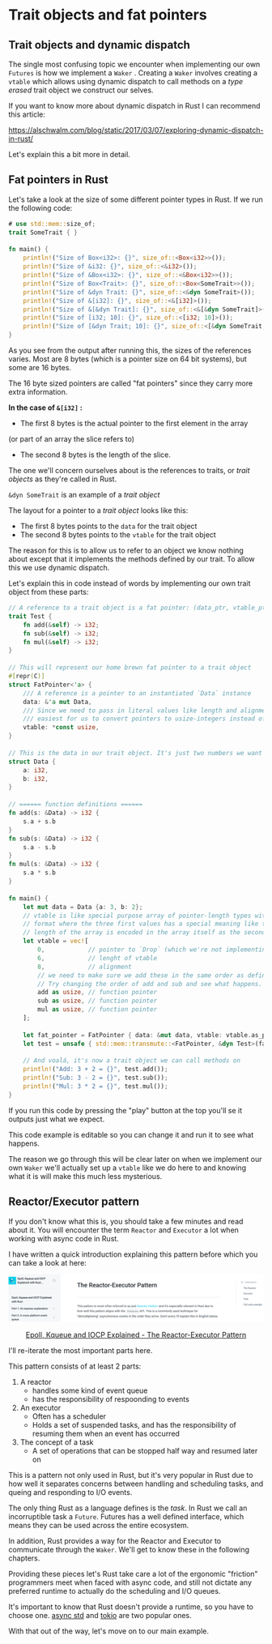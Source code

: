 # Trait objects and fat pointers

## Trait objects and dynamic dispatch

The single most confusing topic we encounter when implementing our own `Futures` 
is how we implement a `Waker` . Creating a `Waker` involves creating a `vtable` 
which allows using dynamic dispatch to call methods on a _type erased_ trait 
object we construct our selves.

If you want to know more about dynamic dispatch in Rust I can recommend this article:

https://alschwalm.com/blog/static/2017/03/07/exploring-dynamic-dispatch-in-rust/

Let's explain this a bit more in detail.

## Fat pointers in Rust

Let's take a look at the size of some different pointer types in Rust. If we
run the following code:

``` rust
# use std::mem::size_of;
trait SomeTrait { }

fn main() {
    println!("Size of Box<i32>: {}", size_of::<Box<i32>>());
    println!("Size of &i32: {}", size_of::<&i32>());
    println!("Size of &Box<i32>: {}", size_of::<&Box<i32>>());
    println!("Size of Box<Trait>: {}", size_of::<Box<SomeTrait>>());
    println!("Size of &dyn Trait: {}", size_of::<&dyn SomeTrait>());
    println!("Size of &[i32]: {}", size_of::<&[i32]>());
    println!("Size of &[&dyn Trait]: {}", size_of::<&[&dyn SomeTrait]>());
    println!("Size of [i32; 10]: {}", size_of::<[i32; 10]>());
    println!("Size of [&dyn Trait; 10]: {}", size_of::<[&dyn SomeTrait; 10]>());
}
```

As you see from the output after running this, the sizes of the references varies.
Most are 8 bytes (which is a pointer size on 64 bit systems), but some are 16
bytes.

The 16 byte sized pointers are called "fat pointers" since they carry more extra
information.

**In the case of `&[i32]` :** 

* The first 8 bytes is the actual pointer to the first element in the array

(or part of an array the slice refers to)

* The second 8 bytes is the length of the slice.

The one we'll concern ourselves about is the references to traits, or
_trait objects_ as they're called in Rust.

`&dyn SomeTrait` is an example of a _trait object_ 
 
 The layout for a pointer to a _trait object_ looks like this: 

* The first 8 bytes points to the `data` for the trait object
* The second 8 bytes points to the `vtable` for the trait object

The reason for this is to allow us to refer to an object we know nothing about
except that it implements the methods defined by our trait. To allow this we use
dynamic dispatch.

Let's explain this in code instead of words by implementing our own trait
object from these parts:

``` rust
// A reference to a trait object is a fat pointer: (data_ptr, vtable_ptr)
trait Test {
    fn add(&self) -> i32;
    fn sub(&self) -> i32;
    fn mul(&self) -> i32;
}

// This will represent our home brewn fat pointer to a trait object
#[repr(C)]
struct FatPointer<'a> {
    /// A reference is a pointer to an instantiated `Data` instance
    data: &'a mut Data,
    /// Since we need to pass in literal values like length and alignment it's
    /// easiest for us to convert pointers to usize-integers instead of the other way around.
    vtable: *const usize,
}

// This is the data in our trait object. It's just two numbers we want to operate on.
struct Data {
    a: i32,
    b: i32,
}

// ====== function definitions ======
fn add(s: &Data) -> i32 {
    s.a + s.b
}
fn sub(s: &Data) -> i32 {
    s.a - s.b
}
fn mul(s: &Data) -> i32 {
    s.a * s.b
}

fn main() {
    let mut data = Data {a: 3, b: 2};
    // vtable is like special purpose array of pointer-length types with a fixed
    // format where the three first values has a special meaning like the
    // length of the array is encoded in the array itself as the second value.
    let vtable = vec![
        0,            // pointer to `Drop` (which we're not implementing here)
        6,            // lenght of vtable
        8,            // alignment
        // we need to make sure we add these in the same order as defined in the Trait.
        // Try changing the order of add and sub and see what happens.
        add as usize, // function pointer
        sub as usize, // function pointer 
        mul as usize, // function pointer
    ];

    let fat_pointer = FatPointer { data: &mut data, vtable: vtable.as_ptr()};
    let test = unsafe { std::mem::transmute::<FatPointer, &dyn Test>(fat_pointer) };

    // And voalá, it's now a trait object we can call methods on
    println!("Add: 3 + 2 = {}", test.add());
    println!("Sub: 3 - 2 = {}", test.sub());
    println!("Mul: 3 * 2 = {}", test.mul());
}

```

If you run this code by pressing the "play" button at the top you'll se it
outputs just what we expect.

This code example is editable so you can change it
and run it to see what happens.

The reason we go through this will be clear later on when we implement our own
`Waker` we'll actually set up a `vtable` like we do here to and knowing what
it is will make this much less mysterious.

## Reactor/Executor pattern

If you don't know what this is, you should take a few minutes and read about
it. You will encounter the term `Reactor` and `Executor` a lot when working
with async code in Rust.

I have written a quick introduction explaining this pattern before which you
can take a look at here:


[![homepage][1]][2]

<div  style="text-align:center">
<a href="https://cfsamsonbooks.gitbook.io/epoll-kqueue-iocp-explained/appendix-1/reactor-executor-pattern">Epoll, Kqueue and IOCP Explained - The Reactor-Executor Pattern</a>
</div>

I'll re-iterate the most important parts here.

This pattern consists of at least 2 parts:

1. A reactor
    - handles some kind of event queue
    - has the responsibility of respoonding to events
2. An executor
    - Often has a scheduler
    - Holds a set of suspended tasks, and has the responsibility of resuming
    them when an event has occurred
3. The concept of a task
    - A set of operations that can be stopped half way and resumed later on

This is a pattern not only used in Rust, but it's very popular in Rust due to 
how well it separates concerns between handling and scheduling tasks, and queing
and responding to I/O events.

The only thing Rust as a language defines is the _task_. In Rust we call an 
incorruptible task a `Future`. Futures has a  well defined interface, which means
they can be used across the entire ecosystem.

In addition, Rust provides a way for the Reactor and Executor to communicate
through the `Waker`. We'll get to know these in the following chapters.

Providing these pieces let's Rust take care a lot of the ergonomic "friction"
programmers meet when faced with async code, and still not dictate any
preferred runtime to actually do the scheduling and I/O queues.

It's important to know that Rust doesn't provide a runtime, so you have to choose
one. [async std](https://github.com/async-rs/async-std) and [tokio](https://github.com/tokio-rs/tokio) are two popular ones.

With that out of the way, let's move on to our main example.




[1]: ./assets/reactorexecutor.png
[2]: https://cfsamsonbooks.gitbook.io/epoll-kqueue-iocp-explained/appendix-1/reactor-executor-pattern